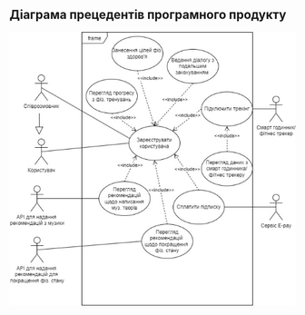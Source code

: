 ## Діаграма прецедентів програмного продукту
![UseCaseDiagram](https://github.com/oleksandrblazhko/ai202-prokopenko/blob/ai-202-prokopenko-with_laboratory_work_2/1.3-SoftwareUserRequirements/1.3.3-UseCaseDiagram/LB1.jpg?raw=true)
